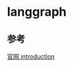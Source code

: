 #  langgraph

## 参考

[官网 introduction](https://langchain-ai.github.io/langgraph/tutorials/introduction/)
